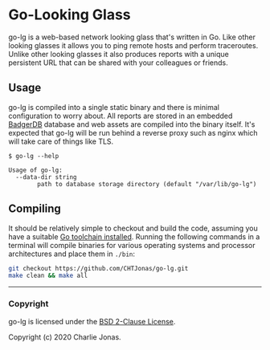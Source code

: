 # Go-Looking Glass

go-lg is a web-based network looking glass that's written in Go. Like other looking glasses it allows you to ping remote hosts and perform traceroutes. Unlike other looking glasses it also produces reports with a unique persistent URL that can be shared with your colleagues or friends.

## Usage

go-lg is compiled into a single static binary and there is minimal configuration to worry about. All reports are stored in an embedded [BadgerDB](https://github.com/dgraph-io/badger) database and web assets are compiled into the binary itself. It's expected that go-lg will be run behind a reverse proxy such as nginx which will take care of things like TLS.

```
$ go-lg --help

Usage of go-lg:
  --data-dir string
    	path to database storage directory (default "/var/lib/go-lg")
```

## Compiling

It should be relatively simple to checkout and build the code, assuming you have a suitable [Go toolchain installed](https://golang.org/doc/install). Running the following commands in a terminal will compile binaries for various operating systems and processor architectures and place them in `./bin`:

```bash
git checkout https://github.com/CHTJonas/go-lg.git
make clean && make all
```

---

### Copyright

go-lg is licensed under the [BSD 2-Clause License](https://opensource.org/licenses/BSD-2-Clause).

Copyright (c) 2020 Charlie Jonas.
